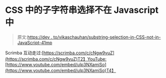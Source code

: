 # CSS 中的子字符串选择不在 Javascript 中

> 原文:[https://dev . to/vikaschauhan/substring-selection-in-CSS-not-in-JavaScript-41mp](https://dev.to/vikaschauhan/substring-selection-in-css-not-in-javascript-41mp)

Scrimba 互动走过:[https://scrimba.com/c/cNgw9vuZ](https://scrimba.com/c/cNgw9vuZ)T2】YouTube:[https://www.youtube.com/embed/ulp3NXamiSo](https://www.youtube.com/embed/ulp3NXamiSo)T4】